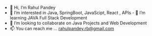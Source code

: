 - 👋 Hi, I’m Rahul Pandey
- 👀 I’m interested in Java, SpringBoot, JavaScipt, React , APIs - 🌱 I’m learning JAVA Full Stack Development 
- 💞️ I’m looking to collaborate on Java Projects and Web Development
- 📫 You can reach me ... rahulpandey.rb@gmail.com

<!---
rahu1pande/rahu1pande is a ✨ special ✨ repository because its `README.md` (this file) appears on your GitHub profile.
You can click the Preview link to take a look at your changes.
--->
